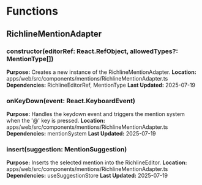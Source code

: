 # Functions

## RichlineMentionAdapter

### constructor(editorRef: React.RefObject<RichlineEditorRef>, allowedTypes?: MentionType[])

**Purpose:** Creates a new instance of the RichlineMentionAdapter.
**Location:** apps/web/src/components/mentions/RichlineMentionAdapter.ts
**Dependencies:** RichlineEditorRef, MentionType
**Last Updated:** 2025-07-19

### onKeyDown(event: React.KeyboardEvent<HTMLDivElement>)

**Purpose:** Handles the keydown event and triggers the mention system when the '@' key is pressed.
**Location:** apps/web/src/components/mentions/RichlineMentionAdapter.ts
**Dependencies:** mentionSystem
**Last Updated:** 2025-07-19

### insert(suggestion: MentionSuggestion)

**Purpose:** Inserts the selected mention into the RichlineEditor.
**Location:** apps/web/src/components/mentions/RichlineMentionAdapter.ts
**Dependencies:** useSuggestionStore
**Last Updated:** 2025-07-19